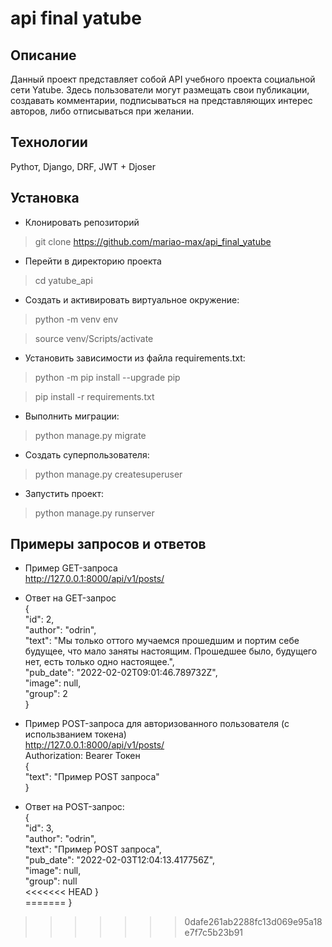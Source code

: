 #  api final yatube

## Описание
Данный проект представляет собой API учебного проекта социальной сети Yatube. Здесь пользователи могут размещать свои публикации, создавать комментарии, подписываться на представляющих интерес авторов, либо отписываться при желании.

## Технологии
Pythoт, Django, DRF, JWT + Djoser

## Установка

* Клонировать репозиторий

 > git clone https://github.com/mariao-max/api_final_yatube <br/>

* Перейти в директорию проекта

> cd yatube_api 

* Cоздать и активировать виртуальное окружение:

> python -m venv env

> source venv/Scripts/activate

* Установить зависимости из файла requirements.txt:

> python -m pip install --upgrade pip

> pip install -r requirements.txt

* Выполнить миграции:

> python manage.py migrate

* Создать суперпользователя:

> python manage.py createsuperuser

* Запустить проект:

> python manage.py runserver

## Примеры запросов и ответов
* Пример GET-запроса <br/>
http://127.0.0.1:8000/api/v1/posts/
* Ответ на GET-запрос <br/>
{ <br/>
        "id": 2, <br/>
        "author": "odrin", <br/>
        "text": "Мы только оттого мучаемся прошедшим и портим себе будущее, что мало заняты настоящим. Прошедшее было, будущего нет, есть только одно настоящее.", <br/>
        "pub_date": "2022-02-02T09:01:46.789732Z", <br/>
        "image": null, <br/>
        "group": 2 <br/>
 } <br/>

* Пример POST-запроса для авторизованного пользователя (с использванием токена) <br/>
http://127.0.0.1:8000/api/v1/posts/ <br/>
Authorization: Bearer Токен <br/>
{ <br/>
    "text": "Пример POST запроса" <br/>
} <br/>
* Ответ на POST-запрос: <br/>
{ <br/>
    "id": 3, <br/>
    "author": "odrin", <br/>
    "text": "Пример POST запроса", <br/>
    "pub_date": "2022-02-03T12:04:13.417756Z", <br/>
    "image": null, <br/>
    "group": null <br/>
<<<<<<< HEAD
} <br/>
=======
} <br/>
>>>>>>> 0dafe261ab2288fc13d069e95a18e7f7c5b23b91
